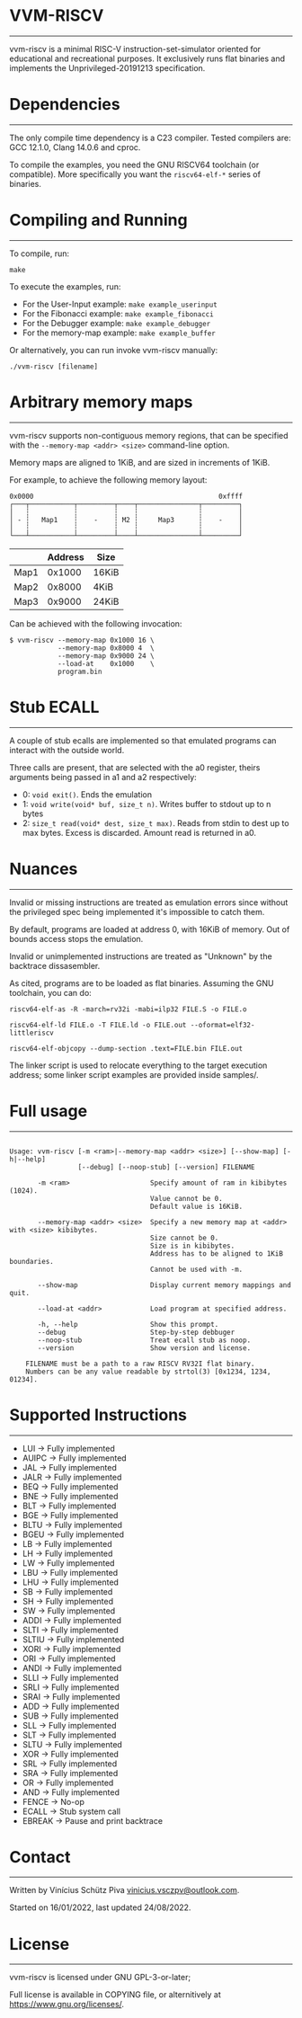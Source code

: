 # VVM-RISCV
---

vvm-riscv is a minimal RISC-V instruction-set-simulator oriented for educational and recreational purposes. It exclusively runs flat binaries and implements the Unprivileged-20191213 specification.

# Dependencies
---

The only compile time dependency is a C23 compiler.
Tested compilers are: GCC 12.1.0, Clang 14.0.6 and cproc.

To compile the examples, you need the GNU RISCV64 toolchain (or compatible).
More specifically you want the `riscv64-elf-*` series of binaries.

# Compiling and Running
---
To compile, run:

`make`

To execute the examples, run:

 * For the User-Input example: `make example_userinput`
 * For the Fibonacci example:  `make example_fibonacci`
 * For the Debugger example:   `make example_debugger`
 * For the memory-map example: `make example_buffer`

Or alternatively, you can run invoke vvm-riscv manually:

`./vvm-riscv [filename]`

# Arbitrary memory maps
---
vvm-riscv supports non-contiguous memory regions, that can be specified with the `--memory-map <addr> <size>` command-line option.

Memory maps are aligned to 1KiB, and are sized in increments of 1KiB.

For example, to achieve the following memory layout:

```
0x0000                                              0xffff
┌───┬───────────┬─────────┬────┬───────────────┬─────────┐
│   ┆           ┆         ┆    ┆               ┆         │
│ - ┆   Map1    ┆    -    ┆ M2 ┆     Map3      ┆    -    │
│   ┆           ┆         ┆    ┆               ┆         │
└───┴───────────┴─────────┴────┴───────────────┴─────────┘
```

|      | **Address** | **Size** |
|------|-------------|----------|
| Map1 | 0x1000      | 16KiB    |
| Map2 | 0x8000      | 4KiB     |
| Map3 | 0x9000      | 24KiB    |

Can be achieved with the following invocation:

```
$ vvm-riscv --memory-map 0x1000 16 \
            --memory-map 0x8000 4  \
            --memory-map 0x9000 24 \
            --load-at    0x1000    \
            program.bin
```


# Stub ECALL
---

A couple of stub ecalls are implemented so that emulated programs can interact with the outside world.

Three calls are present, that are selected with the a0 register, theirs arguments being passed in a1 and a2 respectively:

* 0: `void exit()`. Ends the emulation
* 1: `void write(void* buf, size_t n)`. Writes buffer to stdout up to n bytes
* 2: `size_t read(void* dest, size_t max)`. Reads from stdin to dest up to max bytes. Excess is discarded. Amount read is returned in a0.

# Nuances
---

Invalid or missing instructions are treated as emulation errors since without the privileged spec being implemented it's impossible to catch them.

By default, programs are loaded at address 0, with 16KiB of memory.
Out of bounds access stops the emulation.

Invalid or unimplemented instructions are treated as "Unknown" by the backtrace dissasembler.

As cited, programs are to be loaded as flat binaries. Assuming the GNU toolchain, you can do:

`riscv64-elf-as -R -march=rv32i -mabi=ilp32 FILE.S -o FILE.o`

`riscv64-elf-ld FILE.o -T FILE.ld -o FILE.out --oformat=elf32-littleriscv`

`riscv64-elf-objcopy --dump-section .text=FILE.bin FILE.out`

The linker script is used to relocate everything to the target execution address; some linker script examples are provided inside samples/.

# Full usage
---

```

Usage: vvm-riscv [-m <ram>|--memory-map <addr> <size>] [--show-map] [-h|--help]
                 [--debug] [--noop-stub] [--version] FILENAME

       -m <ram>                    Specify amount of ram in kibibytes (1024).
                                   Value cannot be 0.
                                   Default value is 16KiB.

       --memory-map <addr> <size>  Specify a new memory map at <addr> with <size> kibibytes.
                                   Size cannot be 0.
                                   Size is in kibibytes.
                                   Address has to be aligned to 1KiB boundaries.
                                   Cannot be used with -m.

       --show-map                  Display current memory mappings and quit.

       --load-at <addr>            Load program at specified address.

       -h, --help                  Show this prompt.
       --debug                     Step-by-step debbuger
       --noop-stub                 Treat ecall stub as noop.
       --version                   Show version and license.

    FILENAME must be a path to a raw RISCV RV32I flat binary.
    Numbers can be any value readable by strtol(3) [0x1234, 1234, 01234].

```

# Supported Instructions
---

* LUI   → Fully implemented
* AUIPC → Fully implemented
* JAL   → Fully implemented
* JALR  → Fully implemented
* BEQ   → Fully implemented
* BNE   → Fully implemented
* BLT   → Fully implemented
* BGE   → Fully implemented
* BLTU  → Fully implemented
* BGEU  → Fully implemented
* LB    → Fully implemented
* LH    → Fully implemented
* LW    → Fully implemented
* LBU   → Fully implemented
* LHU   → Fully implemented
* SB    → Fully implemented
* SH    → Fully implemented
* SW    → Fully implemented
* ADDI  → Fully implemented
* SLTI  → Fully implemented
* SLTIU → Fully implemented
* XORI  → Fully implemented
* ORI   → Fully implemented
* ANDI  → Fully implemented
* SLLI  → Fully implemented
* SRLI  → Fully implemented
* SRAI  → Fully implemented
* ADD   → Fully implemented
* SUB   → Fully implemented
* SLL   → Fully implemented
* SLT   → Fully implemented
* SLTU  → Fully implemented
* XOR   → Fully implemented
* SRL   → Fully implemented
* SRA   → Fully implemented
* OR → Fully implemented
* AND → Fully implemented
* FENCE → No-op
* ECALL → Stub system call
* EBREAK → Pause and print backtrace

# Contact
---

Written by Vinícius Schütz Piva <vinicius.vsczpv@outlook.com>.

Started on 16/01/2022, last updated 24/08/2022.

# License
---

vvm-riscv is licensed under GNU GPL-3-or-later;

Full license is available in COPYING file, or alternitively at <https://www.gnu.org/licenses/>.
